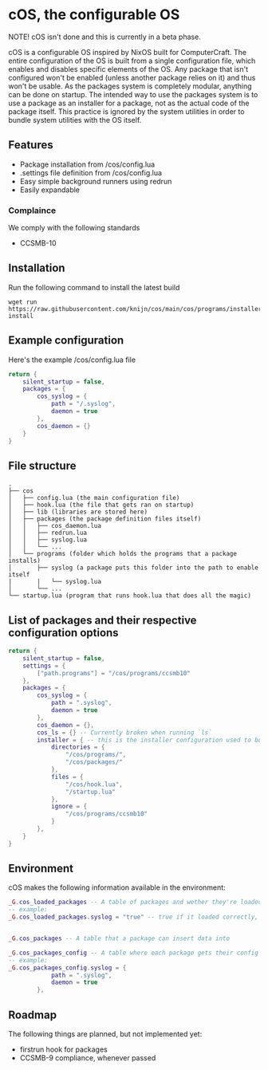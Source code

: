 # cOS, the configurable OS

NOTE! cOS isn't done and this is currently in a beta phase.

cOS is a configurable OS inspired by NixOS built for ComputerCraft. The entire configuration of the OS is built from a single configuration file, which enables and disables specific elements of the OS. 
Any package that isn't configured won't be enabled (unless another package relies on it) and thus won't be usable.
As the packages system is completely modular, anything can be done on startup. The intended way to use the packages system is to use a package as an installer for a package, not as the actual code of the package itself. 
This practice is ignored by the system utilities in order to bundle system utilities with the OS itself.

## Features
- Package installation from /cos/config.lua
- .settings file definition from /cos/config.lua
- Easy simple background runners using redrun
- Easily expandable

### Complaince
We comply with the following standards
- CCSMB-10

## Installation
Run the following command to install the latest build
```
wget run https://raw.githubusercontent.com/knijn/cos/main/cos/programs/installer/installer.lua install
```

## Example configuration
Here's the example /cos/config.lua file
```lua
return {
    silent_startup = false,
    packages = {
        cos_syslog = {
            path = "/.syslog",
            daemon = true
        },
        cos_daemon = {}
    }
}
```

## File structure
```
.
├── cos
│   ├── config.lua (the main configuration file)
│   ├── hook.lua (the file that gets ran on startup)
│   ├── lib (libraries are stored here)   
│   ├── packages (the package definition files itself)
│   │   ├── cos_daemon.lua
│   │   ├── redrun.lua
│   │   ├── syslog.lua
│   │   └── ...
│   └── programs (folder which holds the programs that a package installs)
│       ├── syslog (a package puts this folder into the path to enable itself
|       |   └── syslog.lua
│       └── ... 
└── startup.lua (program that runs hook.lua that does all the magic)
```

## List of packages and their respective configuration options
```lua
return {
    silent_startup = false,
    settings = {
        ["path.programs"] = "/cos/programs/ccsmb10"
    },
    packages = {
        cos_syslog = {
            path = ".syslog",
            daemon = true
        },
        cos_daemon = {},
        cos_ls = {} -- Currently broken when running `ls`
        installer = { -- this is the installer configuration used to build cos
            directories = {
                "/cos/programs/",
                "/cos/packages/"
            },
            files = {
                "/cos/hook.lua",
                "/startup.lua"
            },
            ignore = {
                "/cos/programs/ccsmb10"
            }
        },
    }
}
```

## Environment
cOS makes the following information available in the environment:
```lua
_G.cos_loaded_packages -- A table of packages and wether they're loaded or not
-- example:
_G.cos_loaded_packages.syslog = "true" -- true if it loaded correctly, false if it didnt


_G.cos_packages -- A table that a package can insert data into

_G.cos_packages_config -- A table where each package gets their config inserted into
-- example:
_G.cos_packages_config.syslog = {
            path = ".syslog",
            daemon = true
        },
```

## Roadmap
The following things are planned, but not implemented yet:
- firstrun hook for packages
- CCSMB-9 compliance, whenever passed
